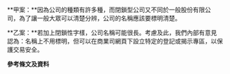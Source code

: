 # 

**甲案：**因為公司的種類有許多種，而閉鎖型公司又不同於一般股份有限公司，為了讓一般大眾可以清楚分辨，公司的名稱應該要標明清楚。

**乙案：**若加上閉鎖性字樣，公司名稱可能很長。考慮及此，我們內部有意見認為：名稱上不用標明，但可以在商業司網頁下設立特定的登記或揭示專區，以保護交易安全。

**參考條文及資料**

